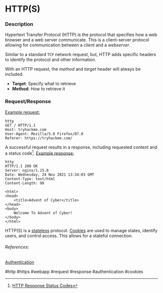 # HTTP(S)

### Description
Hypertext Transfer Protocol (HTTP) is the protocol that specifies how a web browser and a web server communicate. This is a client-server protocol allowing for communication between a *client* and a *webserver*. 

Similar to a standard `TCP` network request, but, HTTP adds specific headers to identify the protocol and other information. 

With an HTTP request, the *method* and *target*  header will always be included. 
- **Target**: Specify what to retrieve
- **Method**: How to retrieve it


### Request/Response
<u>Example request:</u> 
```
http
GET / HTTP/1.1
Host: tryhackme.com
User-Agent: Mozilla/5.0 Firefox/87.0
Referer: https://tryhackme.com/
```

A successful request results in a response, including requested content and a status code[^1]. 
<u>Example response:</u> 
```
http
HTTP/1.1 200 OK
Server: nginx/1.15.8
Date: Wednesday, 24 Nov 2021 13:34:03 GMT
Content-Type: text/html
Content-Length: 98

<html>
<head>
    <title>Advent of Cyber</title>
</head>
<body>
    Welcome To Advent of Cyber!
</body>
</html>
```

HTTP(S) is a [stateless](protocol_states.md) protocol. [Cookies](cookies.md) are used to manage states, identify users, and control access. This allows for a stateful connection. 

###### References:
[Authentication](../Authentication.md)



[^1]: [HTTP Response Status Codes](https://developer.mozilla.org/en-US/docs/Web/HTTP/Status)

#http #https #webapp #request #response #authentication #cookies 